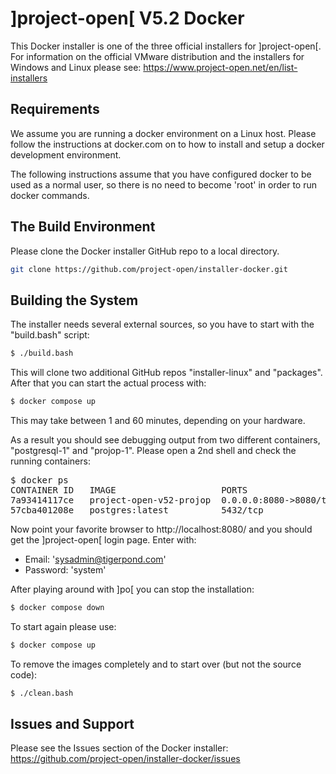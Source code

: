 ]project-open[ V5.2 Docker
==========================

This Docker installer is one of the three official installers
for ]project-open[. For information on the official VMware
distribution and the installers for Windows and Linux please see:
https://www.project-open.net/en/list-installers

Requirements
------------

We assume you are running a docker environment on a Linux host.
Please follow the instructions at docker.com  on to how to install
and setup a docker development environment.

The following instructions assume that you have configured docker
to be used as a normal user, so there is no need to become 'root'
in order to run docker commands.

The Build Environment
---------------------

Please clone the Docker installer GitHub repo to a local directory.

```bash
git clone https://github.com/project-open/installer-docker.git
```

Building the System
-------------------

The installer needs several external sources, so you have to
start with the "build.bash" script:

```bash
$ ./build.bash
```

This will clone two additional GitHub repos "installer-linux" and "packages".
After that you can start the actual process with:

```bash
$ docker compose up
```

This may take between 1 and 60 minutes, depending on your hardware.

As a result you should see debugging output from two different containers,
"postgresql-1" and "projop-1". Please open a 2nd shell and check the running containers:

<pre>
$ docker ps
CONTAINER ID   IMAGE                    PORTS                                             NAMES
7a93414117ce   project-open-v52-projop  0.0.0.0:8080->8080/tcp, 0.0.0.0:8445->8443/tcp    project-open-v52-projop-1
57cba401208e   postgres:latest          5432/tcp                                          project-open-v52-postgres-1
</pre>

Now point your favorite browser to http://localhost:8080/ and you should get the ]project-open[ login page. Enter with:

- Email: 'sysadmin@tigerpond.com'
- Password: 'system'

After playing around with ]po[ you can stop the installation:

```bash
$ docker compose down
```

To start again please use:

```bash
$ docker compose up
```

To remove the images completely and to start over (but not the source code):

```bash
$ ./clean.bash
```

Issues and Support
------------------

Please see the Issues section of the Docker installer:<br>
https://github.com/project-open/installer-docker/issues

